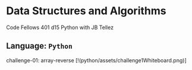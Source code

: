 # Data Structures and Algorithms
Code Fellows 401 d15 Python with JB Tellez
## Language: `Python`
challenge-01: array-reverse
[!(python/assets/challenge1Whiteboard.png)]
